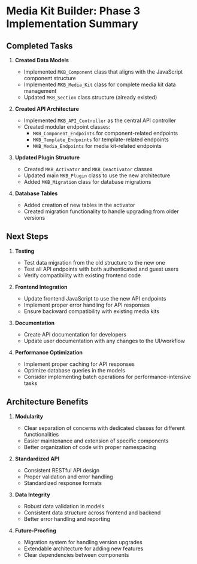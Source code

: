 # Media Kit Builder: Phase 3 Implementation Summary

## Completed Tasks

1. **Created Data Models**
   - Implemented `MKB_Component` class that aligns with the JavaScript component structure
   - Implemented `MKB_Media_Kit` class for complete media kit data management
   - Updated `MKB_Section` class structure (already existed)

2. **Created API Architecture**
   - Implemented `MKB_API_Controller` as the central API controller
   - Created modular endpoint classes:
     - `MKB_Component_Endpoints` for component-related endpoints
     - `MKB_Template_Endpoints` for template-related endpoints
     - `MKB_Media_Endpoints` for media kit-related endpoints

3. **Updated Plugin Structure**
   - Created `MKB_Activator` and `MKB_Deactivator` classes
   - Updated main `MKB_Plugin` class to use the new architecture
   - Added `MKB_Migration` class for database migrations

4. **Database Tables**
   - Added creation of new tables in the activator
   - Created migration functionality to handle upgrading from older versions

## Next Steps

1. **Testing**
   - Test data migration from the old structure to the new one
   - Test all API endpoints with both authenticated and guest users
   - Verify compatibility with existing frontend code

2. **Frontend Integration**
   - Update frontend JavaScript to use the new API endpoints
   - Implement proper error handling for API responses
   - Ensure backward compatibility with existing media kits

3. **Documentation**
   - Create API documentation for developers
   - Update user documentation with any changes to the UI/workflow

4. **Performance Optimization**
   - Implement proper caching for API responses
   - Optimize database queries in the models
   - Consider implementing batch operations for performance-intensive tasks

## Architecture Benefits

1. **Modularity**
   - Clear separation of concerns with dedicated classes for different functionalities
   - Easier maintenance and extension of specific components
   - Better organization of code with proper namespacing

2. **Standardized API**
   - Consistent RESTful API design
   - Proper validation and error handling
   - Standardized response formats

3. **Data Integrity**
   - Robust data validation in models
   - Consistent data structure across frontend and backend
   - Better error handling and reporting

4. **Future-Proofing**
   - Migration system for handling version upgrades
   - Extendable architecture for adding new features
   - Clear dependencies between components
